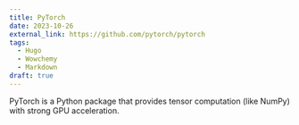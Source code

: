```yaml
---
title: PyTorch
date: 2023-10-26
external_link: https://github.com/pytorch/pytorch
tags:
  - Hugo
  - Wowchemy
  - Markdown
draft: true
---
```


PyTorch is a Python package that provides tensor computation (like NumPy) with strong GPU acceleration.

<!--more-->
